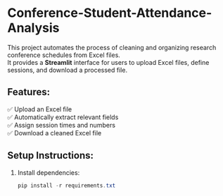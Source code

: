 # Conference-Student-Attendance-Analysis


This project automates the process of cleaning and organizing research conference schedules from Excel files.  
It provides a **Streamlit** interface for users to upload Excel files, define sessions, and download a processed file.

## Features:
✅ Upload an Excel file  
✅ Automatically extract relevant fields  
✅ Assign session times and numbers  
✅ Download a cleaned Excel file  

## Setup Instructions:
1. Install dependencies:  
   ```powershell
   pip install -r requirements.txt
